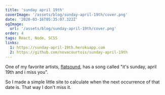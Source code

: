 ```yaml
---
title: 'sunday april 19th'
coverImage: '/assets/blog/sunday-april-19th/cover.png'
date: '2020-03-16T05:35:07.322Z'
ogImage:
  url: '/assets/blog/sunday-april-19th/cover.png'
order: 4
tags: React, Node, SCSS
links:
  1: https://sunday-april-19th.herokuapp.com
  2: https://github.com/novacourtois/sunday-april-19th
---
```


One of my favorite artists, <a href="" target="_blank">flatsound<a>, has a song called "it's sunday, april 19th and i miss you".

So I made a simple little site to calculate when the next occurrence of that date is. That way I don't miss it.
